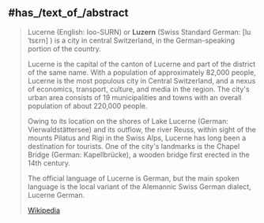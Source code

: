 
## #has_/text_of_/abstract 


> Lucerne (English:  loo-SURN) or **Luzern** (Swiss Standard German: [luˈtsɛrn] ) 
> is a city in central Switzerland, in the German-speaking portion of the country. 
> 
> Lucerne is the capital of the canton of Lucerne and part of the district of the same name. 
> With a population of approximately 82,000 people, 
> Lucerne is the most populous city in Central Switzerland, 
> and a nexus of economics, transport, culture, and media in the region. 
> The city's urban area consists of 19 municipalities 
> and towns with an overall population of about 220,000 people.
>
> Owing to its location on the shores of Lake Lucerne (German: Vierwaldstättersee) 
> and its outflow, the river Reuss, within sight of the mounts Pilatus and Rigi in the Swiss Alps, 
> Lucerne has long been a destination for tourists. 
> One of the city's landmarks is the Chapel Bridge (German: Kapellbrücke), 
> a wooden bridge first erected in the 14th century.
>
> The official language of Lucerne is German, 
> but the main spoken language is the local variant of the Alemannic Swiss German dialect, 
> Lucerne German.
>
> [Wikipedia](https://en.wikipedia.org/wiki/Lucerne)

